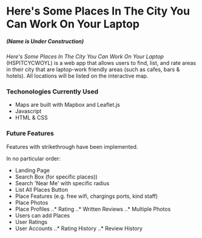 # Here's Some Places In The City You Can Work On Your Laptop 
##### (Name is Under Construction)

*Here's Some Places In The City You Can Work On Your Laptop* (HSPITCYCWOYL) is a
web app that allows users to find, list, and rate areas in their city that are
laptop-work friendly areas (such as cafes, bars & hotels). All locations will be
listed on the interactive map.

### Techonologies Currently Used 

- Maps are built with Mapbox and Leaflet.js
- Javascript
- HTML & CSS

### Future Features

Features with strikethrough have been implemented.

In no particular order:
- Landing Page
- Search Box (for specific places))
- Search 'Near Me' with specific radius
- List All Places Button
- Place Features (e.g. free wifi, chargings ports, kind staff)
- Place Photos
- Place Profiles
..* Rating
..* Written Reviews
..* Multiple Photos 
- Users can add Places
- User Ratings
- User Accounts
..* Rating History 
..* Review History


